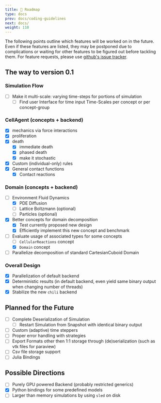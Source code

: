 ```yaml
---
title: 🎏 Roadmap
type: docs
prev: docs/coding-guidelines
next: docs/
weight: 110
---
```


The following points outline which features will be worked on in the future.
Even if these features are listed, they may be postponed due to complications or waiting for other features to be figured out before tackling them.
For feature requests, please use [github's issue tracker](https://www.github.com/jonaspleyer/cellular_raza/issues).

## The way to version 0.1
### Simulation Flow
- [ ] Make it multi-scale: varying time-steps for portions of simulation
    - [ ] Find user Interface for time input
      Time-Scales per concept or per concept-group

### CellAgent (concepts + backend)
- [x] mechanics via force interactions
- [x] proliferation
- [x] death
    - [x] immediate death
    - [x] phased death
    - [x] make it stochastic
- [x] Custom (individual-only) rules
- [x] General contact functions
    - [x] Contact reactions

### Domain (concepts + backend)
- [ ] Environment Fluid Dynamics
    - [x] PDE Diffusion
    - [ ] Lattice Boltzmann (optional)
    - [ ] Particles (optional)
- [x] Better concepts for domain decomposition
    - [x] Test currently proposed new design
    - [x] Efficiently implement this new concept and benchmark
- [ ] Evaluate usage of associated types for some concepts
    - [ ] `CellularReactions` concept
    - [x] `Domain` concept
- [ ] Parallelize decomposition of standard CartesianCuboid Domain

### Overall Design
- [x] Parallelization of default backend
- [x] Deterministic results (in default backend, even yield same binary output when changing number of threads)
- [x] Stabilize the new `chili` backend

## Planned for the Future
- [ ] Complete Deserialization of Simulation
    - [ ] Restart Simulation from Snapshot with identical binary output
- [ ] Custom (adaptive) time steppers
- [ ] Proper error handling with strategies
- [ ] Export Formats other then 1:1 storage through (de)serialization (such as vtk files for paraview)
- [ ] Csv file storage support
- [ ] Julia Bindings

## Possible Directions
- [ ] Purely GPU powered Backend (probably restricted generics)
- [x] Python bindings for some predefined models
- [ ] Larger than memory simulations by using `sled` on disk
